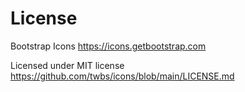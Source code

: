 # License

Bootstrap Icons
https://icons.getbootstrap.com

Licensed under MIT license
https://github.com/twbs/icons/blob/main/LICENSE.md
